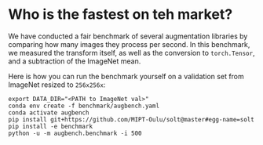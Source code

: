 # Who is the fastest on teh market?
We have conducted a fair benchmark of several augmentation libraries by 
comparing how many images they process per second. In this benchmark, we measured
the transform itself, as well as the conversion to `torch.Tensor`, and 
a subtraction of the ImageNet mean. 

Here is how you can run the benchmark yourself on a validation set from ImageNet resized to `256x256x`:

```
export DATA_DIR="<PATH to ImageNet val>"
conda env create -f benchmark/augbench.yaml
conda activate augbench
pip install git+https://github.com/MIPT-Oulu/solt@master#egg-name=solt
pip install -e benchmark
python -u -m augbench.benchmark -i 500
```
